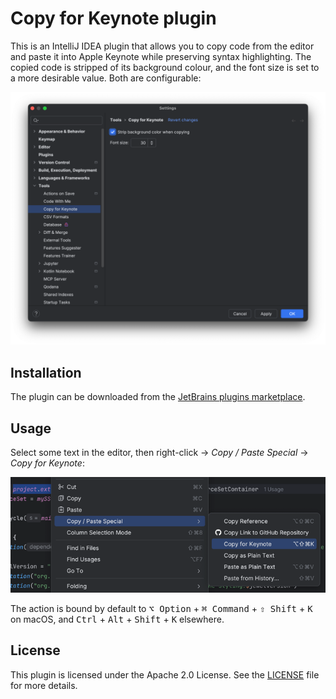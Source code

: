 # Copy for Keynote plugin

This is an IntelliJ IDEA plugin that allows you to copy code from the editor and paste it into Apple Keynote while
preserving syntax highlighting. The copied code is stripped of its background colour, and the font size is set to
a more desirable value. Both are configurable:

![Plugin settings](settings.png)

## Installation

The plugin can be downloaded from
the [JetBrains plugins marketplace](https://plugins.jetbrains.com/plugin/28758-copy-for-keynote).

## Usage

Select some text in the editor, then right-click -> _Copy / Paste Special_ -> _Copy for Keynote_:

![Usage example](usage.png)

The action is bound by default to <kbd>⌥ Option</kbd> + <kbd>⌘ Command</kbd> + <kbd>⇧ Shift</kbd> + <kbd>K</kbd> on
macOS, and <kbd>Ctrl</kbd> + <kbd>Alt</kbd> + <kbd>Shift</kbd> + <kbd>K</kbd> elsewhere.

## License

This plugin is licensed under the Apache 2.0 License. See the [LICENSE](LICENSE) file for more details.
